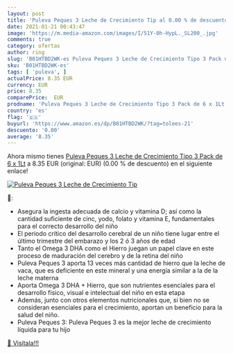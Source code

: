 ```yaml
---
layout: post
title: 'Puleva Peques 3 Leche de Crecimiento Tip al 0.00 % de descuento'
date: 2021-01-21 00:43:47
image: 'https://m.media-amazon.com/images/I/51Y-0h-HypL._SL200_.jpg'
comments: true
category: ofertas
author: ring
slug: 'B01HTBD2WK-es Puleva Peques 3 Leche de Crecimiento Tipo 3 Pack de 6 x 1Lt'
sku: 'B01HTBD2WK-es'
tags: [ 'puleva', ]
actualPrice: 8.35 EUR
currency: EUR
price: 8.35
comparePrice:  EUR
prodname: 'Puleva Peques 3 Leche de Crecimiento Tipo 3 Pack de 6 x 1Lt'
country: 'es'
flag: '🇪🇸'
buyurl: 'https://www.amazon.es/dp/B01HTBD2WK/?tag=tolees-21'
descuento: '0.00'
average: '8.35'
---
```


Ahora mismo tienes [Puleva Peques 3 Leche de Crecimiento Tipo 3 Pack de 6 x 1Lt](https://www.amazon.es/dp/B01HTBD2WK/?tag=tolees-21) a 8.35 EUR (original:  EUR) (0.00 %  de descuento) en el siguiente enlace!

[![Puleva Peques 3 Leche de Crecimiento Tip](https://m.media-amazon.com/images/I/51Y-0h-HypL._SL200_.jpg)](https://www.amazon.es/dp/B01HTBD2WK/?tag=tolees-21)

🔎:

- Asegura la ingesta adecuada de calcio y vitamina D; así como la cantidad suficiente de cinc, yodo, folato y vitamina E, fundamentales para el correcto desarrollo del niño
- El periodo crítico del desarrollo cerebral de un niño tiene lugar entre el último trimestre del embarazo y los 2 ó 3 años de edad
- Tanto el Omega 3 DHA como el Hierro juegan un papel clave en este proceso de maduración del cerebro y de la retina del niño
- Puleva Peques 3 aporta 13 veces más cantidad de hierro que la leche de vaca, que es deficiente en este mineral y una energía similar a la de la leche materna
- Aporta Omega 3 DHA + Hierro, que son nutrientes esenciales para el desarrollo físico, visual e intelectual del niño en esta etapa
- Además, junto con otros elementos nutricionales que, si bien no se consideran esenciales para el crecimiento, aportan un beneficio para la salud del niño.
- Puleva Peques 3: Puleva Peques 3 es la mejor leche de crecimiento líquida para tu hijo

[🛒 Visítala!!!](https://www.amazon.es/dp/B01HTBD2WK/?tag=tolees-21)
